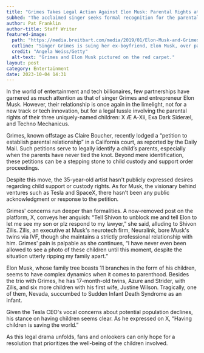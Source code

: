```yaml
---
title: "Grimes Takes Legal Action Against Elon Musk: Parental Rights at Stake"
subhed: "The acclaimed singer seeks formal recognition for the parental rights of their three children."
author: Pat Franklin
author-title: Staff Writer
featured-image: 
  path: "https://media.breitbart.com/media/2019/01/Elon-Musk-and-Grimes-640x480.jpg"
  cutline: "Singer Grimes is suing her ex-boyfriend, Elon Musk, over parental rights of their three children, X Æ A-Xii, Exa Dark Sideræl, and Techno Mechanicus."
  credit: "Angela Weiss/Getty"
  alt-text: "Grimes and Elon Musk pictured on the red carpet."
layout: post
category: Entertainment
date: 2023-10-04 14:31
---
```


In the world of entertainment and tech billionaires, few partnerships have garnered as much attention as that of singer Grimes and entrepreneur Elon Musk. However, their relationship is once again in the limelight, not for a new track or tech innovation, but for a legal tussle involving the parental rights of their three uniquely-named children: X Æ A-Xii, Exa Dark Sideræl, and Techno Mechanicus.

Grimes, known offstage as Claire Boucher, recently lodged a “petition to establish parental relationship” in a California court, as reported by the Daily Mail. Such petitions serve to legally identify a child’s parents, especially when the parents have never tied the knot. Beyond mere identification, these petitions can be a stepping stone to child custody and support order proceedings.

Despite this move, the 35-year-old artist hasn't publicly expressed desires regarding child support or custody rights. As for Musk, the visionary behind ventures such as Tesla and SpaceX, there hasn’t been any public acknowledgment or response to the petition.

Grimes' concerns run deeper than formalities. A now-removed post on the platform, X, conveys her anguish: “Tell Shivon to unblock me and tell Elon to let me see my son or plz respond to my lawyer,” she said, alluding to Shivon Zilis. Zilis, an executive at Musk's neurotech firm, Neuralink, bore Musk's twins via IVF, though she maintains a strictly professional relationship with him. Grimes' pain is palpable as she continues, “I have never even been allowed to see a photo of these children until this moment, despite the situation utterly ripping my family apart.”

Elon Musk, whose family tree boasts 11 branches in the form of his children, seems to have complex dynamics when it comes to parenthood. Besides the trio with Grimes, he has 17-month-old twins, Azure and Strider, with Zilis, and six more children with his first wife, Justine Wilson. Tragically, one of them, Nevada, succumbed to Sudden Infant Death Syndrome as an infant. 

Given the Tesla CEO's vocal concerns about potential population declines, his stance on having children seems clear. As he expressed on X, “Having children is saving the world.”

As this legal drama unfolds, fans and onlookers can only hope for a resolution that prioritizes the well-being of the children involved.
